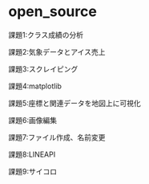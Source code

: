 # open_source

課題1:クラス成績の分析

課題2:気象データとアイス売上

課題3:スクレイピング

課題4:matplotlib

課題5:座標と関連データを地図上に可視化

課題6:画像編集

課題7:ファイル作成、名前変更

課題8:LINEAPI

課題9:サイコロ
